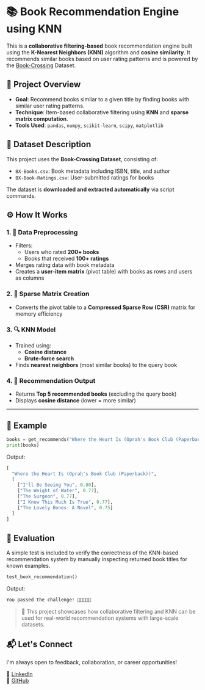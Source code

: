 # 📚 Book Recommendation Engine using KNN

This is a **collaborative filtering-based** book recommendation engine built using the **K-Nearest Neighbors (KNN)** algorithm and **cosine similarity**. It recommends similar books based on user rating patterns and is powered by the [Book-Crossing](https://www.bookcrossing.com/) Dataset.


## 📌 Project Overview

- **Goal**: Recommend books similar to a given title by finding books with similar user rating patterns.
- **Technique**: Item-based collaborative filtering using **KNN** and **sparse matrix computation**.
- **Tools Used**: `pandas`, `numpy`, `scikit-learn`, `scipy`, `matplotlib`


## 📁 Dataset Description

This project uses the **Book-Crossing Dataset**, consisting of:

- `BX-Books.csv`: Book metadata including ISBN, title, and author
- `BX-Book-Ratings.csv`: User-submitted ratings for books

The dataset is **downloaded and extracted automatically** via script commands.


## ⚙️ How It Works

### 1. 🧹 Data Preprocessing

- Filters:
  - Users who rated **200+ books**
  - Books that received **100+ ratings**
- Merges rating data with book metadata
- Creates a **user-item matrix** (pivot table) with books as rows and users as columns

### 2. 🧮 Sparse Matrix Creation

- Converts the pivot table to a **Compressed Sparse Row (CSR)** matrix for memory efficiency

### 3. 🔍 KNN Model

- Trained using:
  - **Cosine distance**
  - **Brute-force search**
- Finds **nearest neighbors** (most similar books) to the query book

### 4. 📖 Recommendation Output

- Returns **Top 5 recommended books** (excluding the query book)
- Displays **cosine distance** (lower = more similar)

---

## 🧪 Example

```python
books = get_recommends("Where the Heart Is (Oprah's Book Club (Paperback))")
print(books)
```

Output:

```python
[
  "Where the Heart Is (Oprah's Book Club (Paperback))",
  [
    ["I'll Be Seeing You", 0.80],
    ["The Weight of Water", 0.77],
    ["The Surgeon", 0.77],
    ["I Know This Much Is True", 0.77],
    ["The Lovely Bones: A Novel", 0.75]
  ]
]
```


## 🧪 Evaluation

A simple test is included to verify the correctness of the KNN-based recommendation system by manually inspecting returned book titles for known examples.

```python
test_book_recommendation()
```

Output:

```python
You passed the challenge! 🎉🎉🎉🎉🎉
```


> 📘 This project showcases how collaborative filtering and KNN can be used for real-world recommendation systems with large-scale datasets.


## 📬 Let's Connect

I'm always open to feedback, collaboration, or career opportunities!

🔗 [LinkedIn](https://www.linkedin.com/in/mmbillah804/)  
🔗 [GitHub](https://github.com/mmbillah804)

